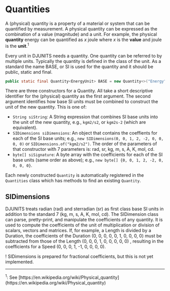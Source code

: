 # Quantities

A (physical) quantity is a property of a material or system that can be quantified by measurement. A physical quantity can be expressed as the combination of a value (magnitude) and a unit. For example, the physical **quantity** energy can be quantified as _x_ joule where _x_ is the **value** and joule is the **unit**.<sup>1</sup>

Every unit in DJUNITS needs a quantity. One quantity can be referred to by multiple units. Typically the quantity is defined in the class of the unit. As a standard the name BASE, or SI is used for the quantity and it should be public, static and final.

```java
public static final Quantity<EnergyUnit> BASE = new Quantity<>("Energy", "kgm2/s2");
```

There are three constructors for a Quantity. All take a short descriptive identifier for the (physical) quantity as the first argument. The second argument identifies how base SI units must be combined to construct the unit of the new quantity. This is one of:

* `String siString`: A String expression that combines SI base units into the unit of the new quantity, e.g., `kgm2/s2`, or `kgm2s-2` (which are equivalent).
* `SIDimensions siDimensions`: An object that contains the coeffients for each of the SI base units; e.g., `new SIDimensions(0, 0, 1, 2, -2, 0, 0, 0, 0)` or `SIDimensions.of("kgm2/s2")`. The order of the parameters of that constructor with 7 parameters is: rad, sr, kg, m, s, A, K, mol, cd.
* `byte[] siSignature`: A byte array with the coefficients for each of the SI base units (same order as above); e.g., `new byte[] {0, 0, 1, 2, -2, 0, 0, 0, 0}`.

Each newly constructed `Quantity` is automatically registered in the `Quantities` class which has methods to find an existing `Quantity`.


## SIDimensions

DJUNITS treats radian (rad) and sterradian (sr) as first class base SI units in addition to the standard 7 (kg, m, s, A, K, mol, cd). The SIDimension class can parse, pretty-print, and manipulate the coefficients of any quantity. It is used to compute the coefficients of the unit of multiplication or division of scalars, vectors and matrices. If, for example, a Length is divided by a Duration, the coefficients of the Duration (0, 0, 0, 0, 0, 1, 0, 0, 0, 0) must be subtracted from those of the Length (0, 0, 0, 1, 0, 0, 0, 0, 0) , resulting in the coefficients for a Speed (0, 0, 0, 1, -1, 0, 0, 0, 0).

! SIDimensions is prepared for fractional coefficients, but this is not yet implemented.

<hr>
<sup>1</sup>: See [https://en.wikipedia.org/wiki/Physical_quantity](https://en.wikipedia.org/wiki/Physical_quantity)
